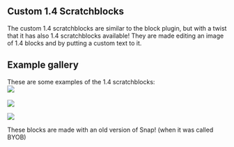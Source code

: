 ## Custom 1.4 Scratchblocks
The custom 1.4 scratchblocks are similar to the block plugin, but with a twist that it has also 1.4 scratchblocks available! They are made editing an image of 1.4 blocks and by putting a custom text to it.
## Example gallery
These are some examples of the 1.4 scratchblocks:
<br>
![](https://github.com/ScratchNitro/scratchnitro.github.io/blob/main/images/scratchblocks(1).png?raw=true)
<br>
<br>
![](https://github.com/ScratchNitro/scratchnitro.github.io/blob/main/images/scratchblocks%20(6).png?raw=true)

![](https://raw.githubusercontent.com/ScratchNitro/scratchnitro.github.io/main/images/cool%20blox.gif)

These blocks are made with an old version of Snap! (when it was called BYOB)
